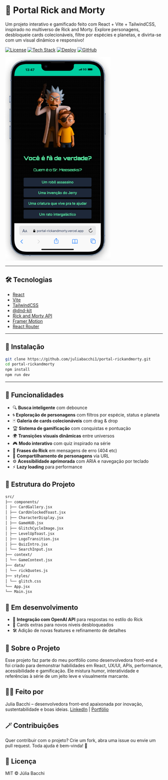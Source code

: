 # 🌌 Portal Rick and Morty

Um projeto interativo e gamificado feito com React + Vite + TailwindCSS, inspirado no multiverso de Rick and Morty. Explore personagens, desbloqueie cards colecionáveis, filtre por espécies e planetas, e divirta-se com um visual dinâmico e responsivo!

[![License](https://img.shields.io/badge/License-MIT-green)](https://opensource.org/licenses/MIT)
[![Tech Stack](https://img.shields.io/badge/Tech%20Stack-React%20%7C%20Vite%20%7C%20Tailwind-blue)](https://reactjs.org/)
[![Deploy](https://img.shields.io/badge/Deploy-Vercel-purple)](https://portal-rickandmorty.vercel.app/)
[![GitHub](https://img.shields.io/badge/GitHub-@juliabacchi1%2Fportal--rickandmorty-black?logo=github)](https://github.com/juliabacchi1/portal-rickandmorty)

![Portal Screenshot](./public/screenshot.png)

---

## 🛠️ Tecnologias

- [React](https://react.dev/)
- [Vite](https://vitejs.dev/)
- [TailwindCSS](https://tailwindcss.com/)
- [@dnd-kit](https://dndkit.com/)
- [Rick and Morty API](https://rickandmortyapi.com/)
- [Framer Motion](https://www.framer.com/motion/)
- [React Router](https://reactrouter.com/)

---

## 🧪 Instalação

```bash
git clone https://github.com/juliabacchi1/portal-rickandmorty.git
cd portal-rickandmorty
npm install
npm run dev
```

---

## 🚀 Funcionalidades

- 🔍 **Busca inteligente** com debounce
- 🌀 **Exploração de personagens** com filtros por espécie, status e planeta
- 🃏 **Galeria de cards colecionáveis** com drag & drop
- 🏆 **Sistema de gamificação** com conquistas e pontuação
- 🌍 **Transições visuais dinâmicas** entre universos
- 🎮 **Modo interativo** com quiz inspirado na série
- 🧠 **Frases do Rick** em mensagens de erro (404 etc)
- 🔗 **Compartilhamento de personagens** via URL
- ⚙️ **Acessibilidade aprimorada** com ARIA e navegação por teclado
- ⚡ **Lazy loading** para performance

## 📁 Estrutura do Projeto

```bash
src/
├── components/
│ ├── CardGallery.jsx
│ ├── CardUnlockedToast.jsx
│ ├── CharacterDisplay.jsx
│ ├── GameHUD.jsx
│ ├── GlitchCycleImage.jsx
│ ├── LevelUpToast.jsx
│ ├── LogoTransition.jsx
│ ├── QuizIntro.jsx
│ └── SearchInput.jsx
├── context/
│ └── GameContext.jsx
├── data/
│ └── rickQuotes.js
├── styles/
│ └── glitch.css
└── App.jsx         
└── Main.jsx        
```

## 🧩 Em desenvolvimento
- 🤖 **Integração com OpenAI API** para respostas no estilo do Rick
- 📜 Cards extras para novos níveis desbloqueados
- 🛠️ Adição de novas features e refinamento de detalhes

## 🧠 Sobre o Projeto
Esse projeto faz parte do meu portfólio como desenvolvedora front-end e foi criado para demonstrar habilidades em React, UX/UI, APIs, performance, acessibilidade e gamificação. Ele mistura humor, interatividade e referências à série de um jeito leve e visualmente marcante.

## 🙋‍♀️ Feito por
Julia Bacchi – desenvolvedora front-end apaixonada por inovação, sustentabilidade e boas ideias.
[LinkedIn](https://www.linkedin.com/in/juliabacchi/) | [Portfólio](https://juliadev.vercel.app/)

## 🪄 Contribuições
Quer contribuir com o projeto? Crie um fork, abra uma issue ou envie um pull request. Toda ajuda é bem-vinda! 💛

## 📄 Licença
MIT © Júlia Bacchi
